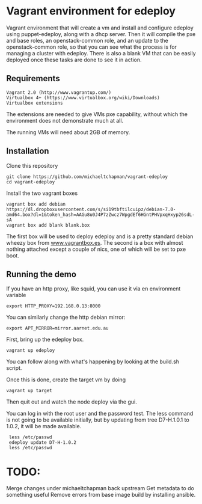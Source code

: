 Vagrant environment for edeploy
===============================

Vagrant environment that will create a vm and install and configure edeploy using puppet-edeploy, along with a dhcp server. Then it will compile the pxe and base roles, an openstack-common role, and an update to the openstack-common role, so that you can see what the process is for managing a cluster with edeploy. There is also a blank VM that can be easily deployed once these tasks are done to see it in action.

## Requirements

    Vagrant 2.0 (http://www.vagrantup.com/)
    Virtualbox 4+ (https://www.virtualbox.org/wiki/Downloads)
    Virtualbox extensions

The extensions are needed to give VMs pxe capability, without which the environment does not demonstrate much at all.

The running VMs will need about 2GB of memory.

## Installation

Clone this repository

    git clone https://github.com/michaeltchapman/vagrant-edeploy
    cd vagrant-edeploy

Install the two vagrant boxes

    vagrant box add debian https://dl.dropboxusercontent.com/s/si19tbftilcuipz/debian-7.0-amd64.box?dl=1&token_hash=AAGu8u0J4P7zZwcz7WpgdEf6HGntPHVpxqHxyp26sdL-sA
    vagrant box add blank blank.box

The first box will be used to deploy edeploy and is a pretty standard debian wheezy box from www.vagrantbox.es. The second is a box with almost nothing attached except a couple of nics, one of which will be set to pxe boot.

## Running the demo

If you have an http proxy, like squid, you can use it via en environment variable

    export HTTP_PROXY=192.168.0.13:8000

You can similarly change the http debian mirror:

    export APT_MIRROR=mirror.aarnet.edu.au

First, bring up the edeploy box.

    vagrant up edeploy

You can follow along with what's happening by looking at the build.sh script.

Once this is done, create the target vm by doing

    vagrant up target

Then quit out and watch the node deploy via the gui.

You can log in with the root user and the password test. The less command is not going to be available initially, but by updating from tree D7-H.1.0.1 to 1.0.2, it will be made available.

     less /etc/passwd
     edeploy update D7-H-1.0.2
     less /etc/passwd

# TODO:

Merge changes under michaeltchapman back upstream
Get metadata to do something useful
Remove errors from base image build by installing ansible.
